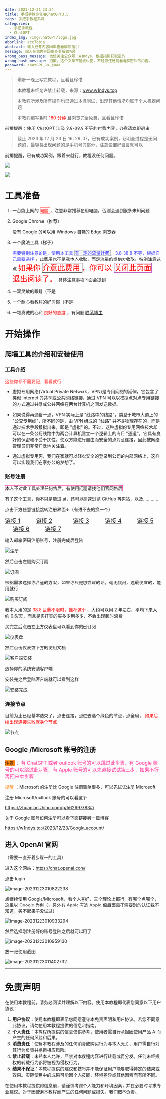 ```yaml
---
date: 2023-12-21 23:34
title: 手把手教你使用ChatGPT3.5
tags: 手把手教程系列
categories:
  - 手把手教程
  - ChatGPT
index_img: /img/ChatGPT/logo.jpg
abbrlink: acc7bbca
abstract: 输入任意内容回车查看解锁指引
message: 输入任意内容回车查看解锁指引
wrong_pass_message: 微信关注公众号：W1ndys，根据指引获取密码
wrong_hash_message: 抱歉，这个文章不能被纠正，不过您还是能看看解密后的内容。
password: chatGPT_1s_g0od
---
```


> 爆肝一晚上写完教程，且看且珍惜
>
> 本教程未经允许禁止转载，来源：www.w1ndys.top
>
> 本教程所涉及所有操作均已通过本机测试，出现其他情况均属于个人机器问题
>
> 本教程编写耗时 <font color='red'> 160 分钟 </font> 且浏览完全免费，且看且珍惜

前排提醒：使用 ChatGPT 涉及 3.8-38.8 不等的付费内容，介意请立即退出

> 截止 2023 年 12 月 23 日 16: 29: 07，已有成功案例，证明全过程是无问题的，最容易出现问题的是手机号的部分，注意设置好语言就可以

前排提醒，已有成功案例，跟着来就行，教程没任何问题。

![](/img/ChatGPT/PixPin_2023-12-24_15-58-46.png)

![](/img/ChatGPT/PixPin_2023-12-24_15-59-24.png)

# 工具准备

1. 一台能上网的 <span style="color:#FF0000; border:1px solid #FF3333;"> 电脑 </span>，注意非常推荐使用电脑，否则会遇到很多未知问题

2. Google Chrome（推荐）

   没有 Google 的可以用 Windows 自带的 Edge 浏览器

3. 一个魔法工具（梯子）

   <font color="#3333FF"> 需要特别注意的是，使用本工具 <span style="border:1px solid #808080;"> 有一定的流量计费 </span>，3.8-38.8 不等，根据自己需要选择 </font>，此费用也不是我本人收取，而是流量的提供方收取，特别注意这点 <font color="#FF0000" size=5> 如果你 <span style="border:1px solid #000000;"> 介意此费用 </span>，你可以 <span style="border:1px solid #990099;"> 关闭此页面 </span> 退出阅读了。</font> 具体注意事项下面会提到

4. 一双灵敏的眼睛（不是

5. 一个耐心看教程的好习惯（不是

6. 一颗真诚的心和 <font color='red'> 良好的态度 </font>，有问题 [联系博主](https://qm.qq.com/q/9n506oZ8Ri&personal_qrcode_source=4)


# 开始操作

## 爬墙工具的介绍和安装使用

### 工具介绍

<font color="#FF3333"> 这些你都不需要记，看看就行 </font>

- 虚拟专用网络(Virtual Private Network，VPN)是专用网络的延伸，它包含了类似 Internet 的共享或公共网络链接。通过 VPN 可以以模拟点对点专用链接的方式通过共享或公共网络在两台计算机之间发送数据。

- 如果说得再通俗一点，VPN 实际上是 "线路中的线路"，类型于城市大道上的 "公交专用线"，所不同的是，由 VPN 组成的 "线路" 并不是物理存在的，而是通过技术手段模拟出来，即是 "虚拟" 的。不过，这种虚拟的专用网络技术却可以在一条公用线路中为两台计算机建立一个逻辑上的专用 "通道"，它具有良好的保密和不受干扰性，使双方能进行自由而安全的点对点连接，因此被网络管理员们非常广泛地关注着。

- 通过虚拟专用网，我们在家就可以轻松安全的登录到公司的内部网络上，这样可以实现我们在家办公的梦想了。

### 账号注册

<span style="border:1px solid #FF007F;"> 本人不对此工具处理任何售后，有使用问题请找他们官网售后 </span>

有了这个工具，你不只是能进 ai，还可以高速浏览 GitHub 等网站，以及............

点击下方任意链接跳转注册界面↓（有进不去的换一个）

<span style="font-size:1.3em;"> [链接 1](https://sakuracat.shop/user/#/register?code=Fo7cS2WA)          [链接 2](https://sakuracat-cdn02.com/user/#/register?code=Fo7cS2WA)             [链接 3](https://sakuracat-cdn01.com/user/#/register?code=Fo7cS2WA)          [链接 4](https://sakuracat-004.com/user/#/register?code=Fo7cS2WA)          [链接 5](https://sakuracat-003.com/user/#/register?code=Fo7cS2WA)         [链接 6](https://sakuracat-b.com/user/#/register?code=Fo7cS2WA)          [链接 7](https://sakuracat-a.com/user/#/register?code=Fo7cS2WA) </span>

输入邮箱密码注册账号，注册完成后登陆

![注册](/img/VPN/注册账号.png)

然后点击左侧购买订阅

![订阅](/img/VPN/订阅.png)

根据需求选择你合适的方案，如果你只是想尝鲜的话，毫无疑问，选最便宜的，能用就行

![购买订阅](/img/VPN/购买订阅.png)



我本人用的是 <font color="#FF0000"> 38.8 巨量不限时，推荐这个 </font>，大约可以用 2 年左右，平均下来大约 0.6/天，而且是实打实的买多少用多少，不会出现超时浪费

买完之后点击左上方仪表盘可以看到你的已订阅

![仪表盘](/img/VPN/仪表盘.png)

然后点击仪表盘下方的使用文档

![客户端安装](/img/VPN/客户端.png)

选择你的系统安装客户端

安装完之后登陆客户端就可以看到这样

![安装完成](/img/VPN/安装完成.png)

### 连接节点

目前为止已经基本结束了，点击连接，点进去选个绿色的节点，点全局，<font color="#FF0000"> 如果后续出现连接失败就换个节点 </font>

![节点](/img/VPN/节点.png)

## Google /Microsoft 账号的注册

<span style="background:#FF8000;"> 注意 </span>：<span style="font-size:1.1em; color:#FF3399;"> 有 ChatGPT 或者 outlook 账号的可以跳过此步骤，有 Google 账号的可以跳过此步骤，有 Apple 账号的可以先直接试试第三步，如果不行再回来本步骤 </span>

<span style="color:#FF8000;"> 提醒 </span>：Microsoft 的注册比 Google 注册简单很多，可以先试试注册 Microsoft

注册 Microsoft/outlook 账号的可以看这个

https://zhuanlan.zhihu.com/p/562697383#/

关于 Google 账号如何注册可以看下面链接另一篇博客

https://w1ndys.top/2023/12/23/Google_account/

## 进入 OpenAI 官网

（需要一直开着步骤一的工具）

进入这个网站：https://chat.openai.com/

点击 login

![image-20231223010822238](/img/ChatGPT/image-1.png)

点继续使用 Google/Microsoft，看个人喜好，三个理论上都行，有哪个点哪个，这里以 Google 为例（，另外有 Apple 可选 Apple 但后面需不需要别的认证我不知道，买不起果子没试过）

![image-20231223010933294](/img/ChatGPT/image-20231223010933294.png)

然后选择刚注册好的账号登陆之后就可以用了

![image-20231223010959130](/img/ChatGPT/image-20231223010959130.png)

放一张使用截图

![image-20231223011402732](/img/ChatGPT/image-20231223011402732.png)



---

# 免责声明

在使用本教程前，请务必阅读并理解以下内容。使用本教程即代表您同意以下用户协议：

1. **用户协议**：使用本教程即表示您同意遵守本免责声明和用户协议。若您不同意此协议，请勿使用本教程提供的信息和指南。
2. **个人责任**：本教程所提供的信息仅供参考，使用者需自行承担因使用产品 A 而产生的任何风险和后果。
3. **消费责任**：使用本教程涉及的任何消费或购买行为与本人无关，用户需自行对其行为负责并承担相应风险。
4. **禁止转载**：未经本人允许，严禁对本教程内容进行转载或再分发。任何未经授权的转载行为都将被视为侵权行为。
5. **结果不保证**：本教程提供的建议和技巧并不能保证用户能够取得特定的结果或效果。实际使用中的成果可能因个人技能、环境差异或其他因素而有所不同。

在使用本教程提供的信息前，请谨慎考虑个人能力和环境因素，并在必要时寻求专业建议。对于因使用本教程而产生的任何问题或损失，我们概不负责。